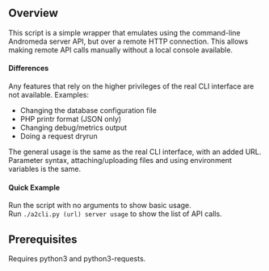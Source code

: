 ## Overview

This script is a simple wrapper that emulates using the command-line Andromeda server API, but over a remote HTTP connection.
This allows making remote API calls manually without a local console available.

#### Differences

Any features that rely on the higher privileges of the real CLI interface are not available. Examples:
* Changing the database configuration file
* PHP printr format (JSON only)
* Changing debug/metrics output
* Doing a request dryrun

The general usage is the same as the real CLI interface, with an added URL.  
Parameter syntax, attaching/uploading files and using environment variables is the same.

#### Quick Example

Run the script with no arguments to show basic usage.  
Run ```./a2cli.py (url) server usage``` to show the list of API calls.

## Prerequisites

Requires python3 and python3-requests.